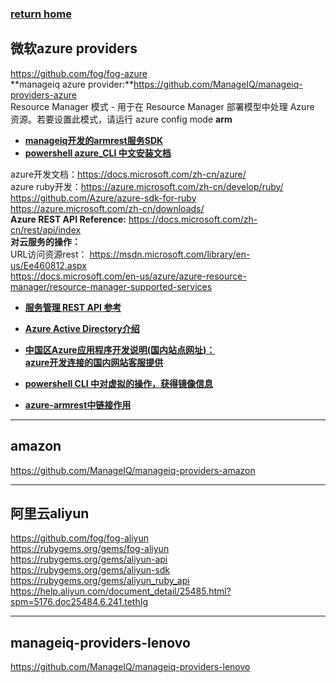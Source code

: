 ###  [**return home**](https://bitbucket.org/yulilong/my_wiki/wiki/Home)     
##  **微软azure providers**    
https://github.com/fog/fog-azure  
**manageiq azure provider:**https://github.com/ManageIQ/manageiq-providers-azure   
Resource Manager 模式 - 用于在 Resource Manager 部署模型中处理 Azure 资源。若要设置此模式，请运行 azure config mode **arm**   
 
* [**manageiq开发的armrest服务SDK**](https://github.com/ManageIQ/azure-armrest/tree/v0.5.2/lib/azure/armrest)      
* [**powershell azure_CLI 中文安装文档**](https://www.azure.cn/documentation/articles/xplat-cli-install/)     

azure开发文档：https://docs.microsoft.com/zh-cn/azure/      
azure ruby开发：https://azure.microsoft.com/zh-cn/develop/ruby/     
https://github.com/Azure/azure-sdk-for-ruby     
https://azure.microsoft.com/zh-cn/downloads/         
**Azure REST API Reference:** https://docs.microsoft.com/zh-cn/rest/api/index       
**对云服务的操作：**      
URL访问资源rest： https://msdn.microsoft.com/library/en-us/Ee460812.aspx         
https://docs.microsoft.com/en-us/azure/azure-resource-manager/resource-manager-supported-services       

* [**服务管理 REST API 参考**](https://msdn.microsoft.com/zh-cn/library/azure/ee460799#Anchor_3)     
* [**Azure Active Directory介绍**](https://msdn.microsoft.com/zh-cn/library/azure/mt168838.aspx)    
* [**中国区Azure应用程序开发说明(国内站点网址)：**](https://www.azure.cn/documentation/articles/developerdifferences/)     
[**azure开发连接的国内网站客服提供**](https://bitbucket.org/yulilong/my_wiki/wiki/azure%E5%BC%80%E5%8F%91%E8%BF%9E%E6%8E%A5%E7%9A%84%E5%9B%BD%E5%86%85%E7%BD%91%E7%AB%99)       
* [**powershell CLI 中对虚拟的操作，获得镜像信息**](https://docs.microsoft.com/en-us/azure/virtual-machines/virtual-machines-linux-cli-ps-findimage?toc=%2fazure%2fvirtual-machines%2flinux%2ftoc.json)     


* [**azure-armrest中链接作用**](https://bitbucket.org/yulilong/my_wiki/wiki/azure-armrest%E4%B8%AD%E9%93%BE%E6%8E%A5%E4%BD%9C%E7%94%A8)          
       


---------------------------------------------------------------------------------------------------

## **amazon**  

https://github.com/ManageIQ/manageiq-providers-amazon  

---------------------------------------------------------------------------------------------------

## **阿里云aliyun**

https://github.com/fog/fog-aliyun  
https://rubygems.org/gems/fog-aliyun  
https://rubygems.org/gems/aliyun-api  
https://rubygems.org/gems/aliyun-sdk  
https://rubygems.org/gems/aliyun_ruby_api                 
https://help.aliyun.com/document_detail/25485.html?spm=5176.doc25484.6.241.tethIg  

---------------------------------------------------------------------------------------------------

## **manageiq-providers-lenovo**  

https://github.com/ManageIQ/manageiq-providers-lenovo